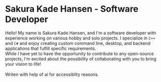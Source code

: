# Sakura Kade Hansen - Software Developer
Hello! My name is Sakura Kade Hansen, and I'm a software developer with experience working on various hobby and solo projects. I specialize in `C++` and `C#` and enjoy creating custom command line, desktop, and backend applications that fulfill specific requirements.<br>
While I have yet to have the opportunity to contribute to any open-source projects, I'm excited about the possibility of collaborating with you to bring your vision to life!<br>
<br>
Writen with help of ai for accessiblity reasons.
